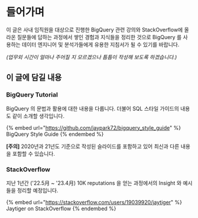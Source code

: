 # 들어가며

이 글은 사내 임직원을 대상으로 진행한 BigQuery 관련 강의와 StackOverflow에 올라온 질문들에 답하는 과정에서 쌓인 경험과 지식들을 정리한 것으로 BigQuery 를 사용하는 데이터 엔지니어 및 분석가들에게 유용한 지침서가 될 수 있기를 바랍니다.

_(업무외 시간이 얼마나 주어질 지 모르겠으나 틈틈이 작성해 보도록 하겠습니다.)_

## 이 글에 담길 내용

### BigQuery Tutorial

BigQuery 의 문법과 활용에 대한 내용을 다룹니다.  더불어 SQL 스타일 가이드의 내용도 같이 소개할 생각입니다.

{% embed url="https://github.com/jaypark72/bigquery_style_guide" %}
BigQuery Style Guide
{% endembed %}

**\[주의]** 2020년과 21년도 기준으로 작성된 슬라이드를 포함하고 있어 최신과 다른 내용을 포함할 수 있습니다.

### StackOverflow

지난 1년간 ('22.5月 \~ '23.4月) 10K reputations 을 얻는 과정에서의 Insight 와  예시들을 정리할 예정입니다.

{% embed url="https://stackoverflow.com/users/19039920/jaytiger" %}
Jaytiger on StackOverflow
{% endembed %}
